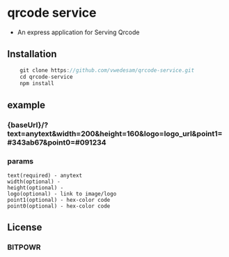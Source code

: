 # qrcode service

- An express application for Serving Qrcode 

## Installation

```js 
    git clone https://github.com/vwedesam/qrcode-service.git
    cd qrcode-service
    npm install
```

## example

### {baseUrl}/?text=anytext&width=200&height=160&logo=logo_url&point1=#343ab67&point0=#091234 
### params
    text(required) - anytext
    width(optional) - 
    height(optional) -
    logo(optional) - link to image/logo
    point1(optional) - hex-color code
    point0(optional) - hex-color code

## License
### BITPOWR
